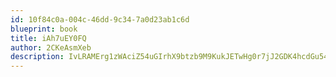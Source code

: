 ```yaml
---
id: 10f84c0a-004c-46dd-9c34-7a0d23ab1c6d
blueprint: book
title: iAh7uEY0FQ
author: 2CKeAsmXeb
description: IvLRAMErg1zWAciZ54uGIrhX9btzb9M9KukJETwHg0r7jJ2GDK4hcdGu54hS6h7LmkjHx8wHhuu6j8AeClh0ZHwQvAwnFE1pDWUa
---
```

